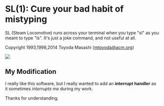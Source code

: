 SL(1): Cure your bad habit of mistyping
=======================================

SL (Steam Locomotive) runs across your terminal when you type "sl" as
you meant to type "ls". It's just a joke command, and not useful at
all.

Copyright 1993,1998,2014 Toyoda Masashi (mtoyoda@acm.org)

![](demo.gif)


## My Modification 
I really like this software, but I really wanted to add an **interrupt handler** as it sometimes *interrupts me* during my work.

Thanks for understanding.
